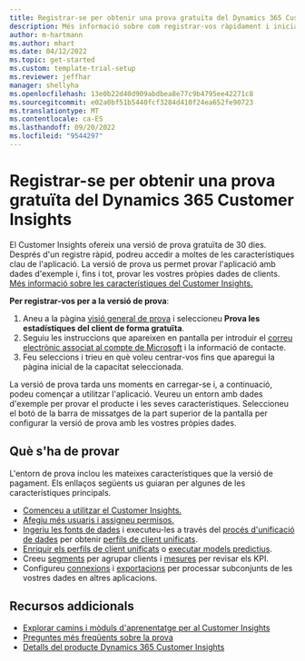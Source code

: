 ```yaml
---
title: Registrar-se per obtenir una prova gratuïta del Dynamics 365 Customer Insights
description: Més informació sobre com registrar-vos ràpidament i iniciar una versió de prova gratuïta del Customer Insights. Exploreu l'aplicació i cerqueu més recursos d'aprenentatge.
author: m-hartmann
ms.author: mhart
ms.date: 04/12/2022
ms.topic: get-started
ms.custom: template-trial-setup
ms.reviewer: jeffhar
manager: shellyha
ms.openlocfilehash: 13e0b22d40d909abdbea8e77c9b4795ee42271c8
ms.sourcegitcommit: e02a0bf51b5440fcf3284d410f24ea652fe90723
ms.translationtype: MT
ms.contentlocale: ca-ES
ms.lasthandoff: 09/20/2022
ms.locfileid: "9544297"
---
```

# <a name="sign-up-for-a-free-dynamics-365-customer-insights-trial"></a>Registrar-se per obtenir una prova gratuïta del Dynamics 365 Customer Insights

El Customer Insights ofereix una versió de prova gratuïta de 30 dies. Després d'un registre ràpid, podreu accedir a moltes de les característiques clau de l'aplicació. La versió de prova us permet provar l'aplicació amb dades d'exemple i, fins i tot, provar les vostres pròpies dades de clients. [Més informació sobre les característiques del Customer Insights.](overview.md)

**Per registrar-vos per a la versió de prova**:

1. Aneu a la pàgina [visió general de prova](https://dynamics.microsoft.com/ai/customer-insights/) i seleccioneu **Prova les estadístiques del client de forma gratuïta**.
1. Seguiu les instruccions que apareixen en pantalla per introduir el [correu electrònic associat al compte de Microsoft](https://support.microsoft.com/windows/what-is-a-microsoft-account-4a7c48e9-ff5a-e9c6-5a5c-1a57d66c3bfa) i la informació de contacte.
1. Feu seleccions i trieu en què voleu centrar-vos fins que aparegui la pàgina inicial de la capacitat seleccionada.

La versió de prova tarda uns moments en carregar-se i, a continuació, podeu començar a utilitzar l'aplicació. Veureu un entorn amb dades d'exemple per provar el producte i les seves característiques. Seleccioneu el botó de la barra de missatges de la part superior de la pantalla per configurar la versió de prova amb les vostres pròpies dades.

## <a name="what-to-try"></a>Què s'ha de provar

L'entorn de prova inclou les mateixes característiques que la versió de pagament. Els enllaços següents us guiaran per algunes de les característiques principals.

- [Comenceu a utilitzar el Customer Insights.](get-started.md)
- [Afegiu més usuaris i assigneu permisos.](permissions.md)
- [Ingeriu les fonts de dades](data-sources.md) i executeu-les a través del [procés d'unificació de dades](data-unification.md) per obtenir [perfils de client unificats](customer-profiles.md).
- [Enriquir els perfils de client unificats](enrichment-hub.md) o [executar models predictius](predictions-overview.md).
- Creeu [segments](segments.md) per agrupar clients i [mesures](measures.md) per revisar els KPI.
- Configureu [connexions](connections.md) i [exportacions](export-destinations.md) per processar subconjunts de les vostres dades en altres aplicacions.

## <a name="additional-resources"></a>Recursos addicionals

- [Explorar camins i mòduls d'aprenentatge per al Customer Insights](/training/browse/?products=dynamics-cust-insights)
- [Preguntes més freqüents sobre la prova](trial-faq.md)
- [Detalls del producte Dynamics 365 Customer Insights](https://dynamics.microsoft.com/ai/customer-insights/)
